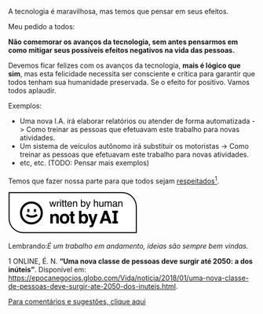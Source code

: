 A tecnologia é maravilhosa, mas temos que pensar em seus efeitos.

Meu pedido a todos:

**Não comemorar os avanços da tecnologia, sem antes pensarmos em como mitigar seus possíveis efeitos negativos na vida das pessoas.**

Devemos ficar felizes com os avanços da tecnologia, **mais é lógico que sim**, mas esta felicidade necessita ser consciente e crítica para garantir que todos tenham sua humanidade preservada. Se o efeito for positivo. Vamos todos aplaudir.

Exemplos:

- Uma nova I.A. irá elaborar relatórios ou atender de forma automatizada -> Como treinar as pessoas que efetuavam este trabalho para novas atividades.
- Um sistema de veículos autônomo irá substituir os motoristas ->  Como treinar as pessoas que efetuavam este trabalho para novas atividades.
- etc, etc. (TODO: Pensar mais exemplos)


Temos que fazer nossa parte para que todos sejam [respeitados<sup>1<sup>](https://epocanegocios.globo.com/Vida/noticia/2018/01/uma-nova-classe-de-pessoas-deve-surgir-ate-2050-dos-inuteis.html).


![Not-By-AI](notai.svg "https://notbyai.fyi/")

Lembrando:*É um trabalho em andamento, ideias são sempre bem vindas.*

<font size=”1”>1 ONLINE, É. N. **“Uma nova classe de pessoas deve surgir até 2050: a dos inúteis”**. Disponível em: <https://epocanegocios.globo.com/Vida/noticia/2018/01/uma-nova-classe-de-pessoas-deve-surgir-ate-2050-dos-inuteis.html>.</font>

[Para comentários e sugestões, clique aqui](https://github.com/lgrando1/boas-pr-ticas/blob/main/README.md)
